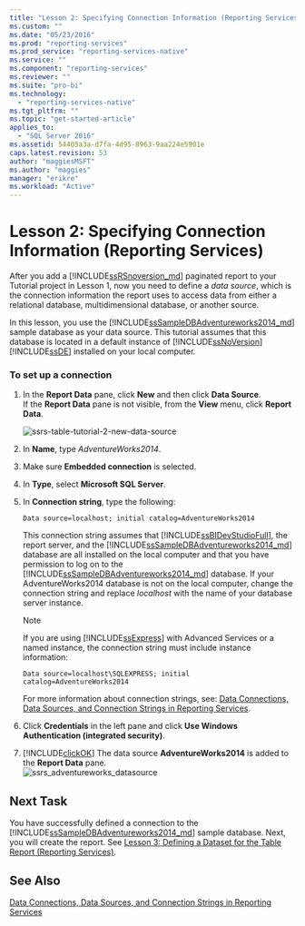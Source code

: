```yaml
---
title: "Lesson 2: Specifying Connection Information (Reporting Services) | Microsoft Docs"
ms.custom: ""
ms.date: "05/23/2016"
ms.prod: "reporting-services"
ms.prod_service: "reporting-services-native"
ms.service: ""
ms.component: "reporting-services"
ms.reviewer: ""
ms.suite: "pro-bi"
ms.technology: 
  - "reporting-services-native"
ms.tgt_pltfrm: ""
ms.topic: "get-started-article"
applies_to: 
  - "SQL Server 2016"
ms.assetid: 54405a3a-d7fa-4d95-8963-9aa224e5901e
caps.latest.revision: 53
author: "maggiesMSFT"
ms.author: "maggies"
manager: "erikre"
ms.workload: "Active"
---
```

# Lesson 2: Specifying Connection Information (Reporting Services)
After you add a [!INCLUDE[ssRSnoversion_md](../includes/ssrsnoversion-md.md)] paginated report to your Tutorial project in Lesson 1, now you need to define a *data source*, which is the connection information the report uses to access data from either a relational database, multidimensional database, or another source.  
  
In this lesson, you use the [!INCLUDE[ssSampleDBAdventureworks2014_md](../includes/sssampledbadventureworks2014-md.md)]  sample database as your data source. This tutorial assumes that this database is located in a default instance of [!INCLUDE[ssNoVersion](../includes/ssnoversion-md.md)] [!INCLUDE[ssDE](../includes/ssde-md.md)] installed on your local computer.  
  
### To set up a connection  
  
1.  In the **Report Data** pane, click **New** and then click **Data Source**.  
If the **Report Data** pane is not visible, from the **View** menu, click **Report Data**.  

    ![ssrs-table-tutorial-2-new-data-source](../reporting-services/media/ssrs-table-tutorial-2-new-data-source.png)
  
   2.  In **Name**, type *AdventureWorks2014*.  
  
3.  Make sure **Embedded connection** is selected.  
  
4.  In **Type**, select **Microsoft SQL Server**.  
  
5.  In **Connection string**, type the following:  
  
    ```  
    Data source=localhost; initial catalog=AdventureWorks2014  
    ```  
  
     This connection string assumes that [!INCLUDE[ssBIDevStudioFull](../includes/ssbidevstudiofull-md.md)], the report server, and the [!INCLUDE[ssSampleDBAdventureworks2014_md](../includes/sssampledbadventureworks2014-md.md)] database are all installed on the local computer and that you have permission to log on to the [!INCLUDE[ssSampleDBAdventureworks2014_md](../includes/sssampledbadventureworks2014-md.md)] database. If your AdventureWorks2014 database is not on the local computer, change the connection string and replace *localhost* with the name of your database server instance.
  
     >[!NOTE]  
    >If you are using [!INCLUDE[ssExpress](../includes/ssexpress-md.md)] with Advanced Services or a named instance, the connection string must include instance information:  
    >  
    >`Data source=localhost\SQLEXPRESS; initial catalog=AdventureWorks2014`  
    >  
    >For more information about connection strings, see: [Data Connections, Data Sources, and Connection Strings in Reporting Services](../reporting-services/report-data/data-connections-data-sources-and-connection-strings-report-builder-and-ssrs.md).  
     
  
6.  Click **Credentials** in the left pane and click **Use Windows Authentication (integrated security)**.  
  
7.  [!INCLUDE[clickOK](../includes/clickok-md.md)] The data source **AdventureWorks2014** is added to the **Report Data** pane.  
![ssrs_adventureworks_datasource](../reporting-services/media/ssrs-adventureworks-datasource.png)  
## Next Task  
You have successfully defined a connection to the [!INCLUDE[ssSampleDBAdventureworks2014_md](../includes/sssampledbadventureworks2014-md.md)] sample database. Next, you will create the report. See [Lesson 3: Defining a Dataset for the Table Report &#40;Reporting Services&#41;](../reporting-services/lesson-3-defining-a-dataset-for-the-table-report-reporting-services.md).  
  
## See Also  
[Data Connections, Data Sources, and Connection Strings in Reporting Services](../reporting-services/report-data/data-connections-data-sources-and-connection-strings-report-builder-and-ssrs.md)  
  
  
  

